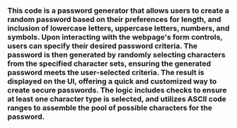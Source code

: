 ### This code is a password generator that allows users to create a random password based on their preferences for length, and inclusion of lowercase letters, uppercase letters, numbers, and symbols. Upon interacting with the webpage's form controls, users can specify their desired password criteria. The password is then generated by randomly selecting characters from the specified character sets, ensuring the generated password meets the user-selected criteria. The result is displayed on the UI, offering a quick and customized way to create secure passwords. The logic includes checks to ensure at least one character type is selected, and utilizes ASCII code ranges to assemble the pool of possible characters for the password.






